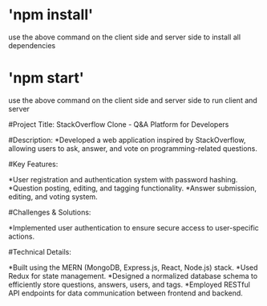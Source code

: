 # 'npm install' 
use the above command on the client side and server side to install all dependencies

# 'npm start'
use the above command on the client side and server side to run client and server

#Project Title: StackOverflow Clone - Q&A Platform for Developers

#Description: 
*Developed a web application inspired by StackOverflow, allowing users to ask, answer, and vote on programming-related questions.

#Key Features:

*User registration and authentication system with password hashing.
*Question posting, editing, and tagging functionality.
*Answer submission, editing, and voting system.

#Challenges & Solutions:

*Implemented user authentication to ensure secure access to user-specific actions.

#Technical Details:

*Built using the MERN (MongoDB, Express.js, React, Node.js) stack.
*Used Redux for state management.
*Designed a normalized database schema to efficiently store questions, answers, users, and tags.
*Employed RESTful API endpoints for data communication between frontend and backend.
 
 
